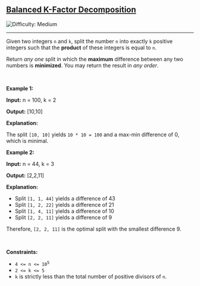 <h2><a href="https://leetcode.com/problems/balanced-k-factor-decomposition">Balanced K-Factor Decomposition</a></h2> <img src='https://img.shields.io/badge/Difficulty-Medium-orange' alt='Difficulty: Medium' /><hr><p>Given two integers <code>n</code> and <code>k</code>, split the number <code>n</code> into exactly <code>k</code> positive integers such that the <strong>product</strong> of these integers is equal to <code>n</code>.</p>

<p>Return <em>any</em> <em>one</em> split in which the <strong>maximum</strong> difference between any two numbers is <strong>minimized</strong>. You may return the result in <em>any order</em>.</p>

<p>&nbsp;</p>
<p><strong class="example">Example 1:</strong></p>

<div class="example-block">
<p><strong>Input:</strong> <span class="example-io">n = 100, k = 2</span></p>

<p><strong>Output:</strong> <span class="example-io">[10,10]</span></p>

<p><strong>Explanation:</strong></p>

<p data-end="157" data-start="0">The split <code>[10, 10]</code> yields <code>10 * 10 = 100</code> and a max-min difference of 0, which is minimal.</p>
</div>

<p><strong class="example">Example 2:</strong></p>

<div class="example-block">
<p><strong>Input:</strong> <span class="example-io">n = 44, k = 3</span></p>

<p><strong>Output:</strong> <span class="example-io">[2,2,11]</span></p>

<p><strong>Explanation:</strong></p>

<ul>
	<li data-end="46" data-start="2">Split <code>[1, 1, 44]</code> yields a difference of 43</li>
	<li data-end="93" data-start="49">Split <code>[1, 2, 22]</code> yields a difference of 21</li>
	<li data-end="140" data-start="96">Split <code>[1, 4, 11]</code> yields a difference of 10</li>
	<li data-end="186" data-start="143">Split <code>[2, 2, 11]</code> yields a difference of 9</li>
</ul>

<p data-end="264" data-is-last-node="" data-is-only-node="" data-start="188">Therefore, <code>[2, 2, 11]</code> is the optimal split with the smallest difference 9.</p>
</div>

<p>&nbsp;</p>
<p><strong>Constraints:</strong></p>

<ul>
	<li data-end="54" data-start="37"><code data-end="52" data-start="37">4 &lt;= n &lt;= 10<sup><span style="font-size: 10.8333px;">5</span></sup></code></li>
	<li data-end="71" data-start="57"><code data-end="69" data-start="57">2 &lt;= k &lt;= 5</code></li>
	<li data-end="145" data-is-last-node="" data-start="74"><code data-end="77" data-start="74">k</code> is strictly less than the total number of positive divisors of <code data-end="144" data-is-only-node="" data-start="141">n</code>.</li>
</ul>
